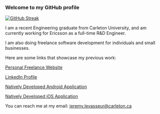 ### Welcome to my GitHub profile

[![GitHub Streak](https://github-readme-streak-stats.herokuapp.com/?user=jeremylevasseur&theme=dark)](https://www.linkedin.com/in/jeremy-levasseur-008209137/)

I am a recent Engineering graduate from Carleton University, and am currently working for Ericsson as a full-time R&D Engineer.

I am also doing freelance software development for individuals and small businesses.

<!--
I have experience in mobile development for Android and iOS. I also use React to create interactive web applications.

Linux is my preferred development environment. I then use Docker to run the various applications required within containers.

My favourite languages are Python and JavaScript, but I use Java and Swift often due to mobile development.
-->

Here are some links that showcase my previous work:

[Personal Freelance Website](https://www.nautilusdevelopment.ca/)

[LinkedIn Profile](https://www.linkedin.com/in/jeremy-levasseur-008209137/)

[Natively Developed Android Application](https://youtu.be/1iAqKLFYIHs)

[Natively Developed iOS Application](https://youtu.be/OFexwWnsxmQ)

You can reach me at my email: jeremy.levasseur@carleton.ca

<!--
**jeremylevasseur/jeremylevasseur** is a ✨ _special_ ✨ repository because its `README.md` (this file) appears on your GitHub profile.

Here are some ideas to get you started:

- 🔭 I’m currently working on ...
- 🌱 I’m currently learning ...
- 👯 I’m looking to collaborate on ...
- 🤔 I’m looking for help with ...
- 💬 Ask me about ...
- 📫 How to reach me: ...
- 😄 Pronouns: ...
- ⚡ Fun fact: ...
-->
